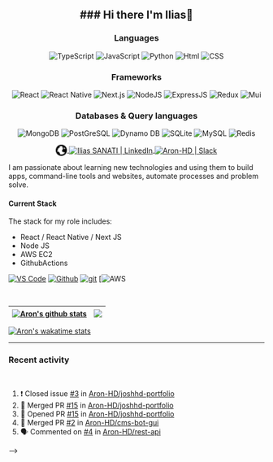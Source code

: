 <!--
    <a href="">
        <img height="100" width="100" src="my-logo.svg" alt="aronhd.com" />
    </a>

-->
<h2 align="center">
  ### Hi there I'm Ilias👋
</h2>

<h3 align="center">
Languages
</h3>
<p align="center">
    <img alt="TypeScript" src="https://img.shields.io/badge/typescript-%23007ACC.svg?style=for-the-badge&logo=typescript&logoColor=white" />
    <img alt="JavaScript" src="https://img.shields.io/badge/javascript-%23323330.svg?style=for-the-badge&logo=javascript&logoColor=%23F7DF1E" />
    <img alt="Python" src="https://img.shields.io/badge/python-3776AB?style=for-the-badge&logo=python&logoColor=white" />
    <img alt="Html" src="https://img.shields.io/badge/html5-%23E34F26.svg?style=for-the-badge&logo=html5&logoColor=white" />
    <img alt="CSS" src="https://img.shields.io/badge/css3-%231572B6.svg?style=for-the-badge&logo=css3&logoColor=white" />
</p>

<h3 align="center">
Frameworks
</h3>
<p align="center">
    <img alt="React" src="https://img.shields.io/badge/react-%2320232a.svg?style=for-the-badge&logo=react&logoColor=%2361DAFB" />
    <img alt="React Native" src="https://img.shields.io/badge/react_native-%2320232a.svg?style=for-the-badge&logo=react&logoColor=%2361DAFB" />
    <img alt="Next.js" src="https://img.shields.io/badge/next.js-fff?style=for-the-badge&logo=next.js&logoColor=black" />
    <img alt="NodeJS" src="https://img.shields.io/badge/node.js-6DA55F?style=for-the-badge&logo=node.js&logoColor=white" />
    <img alt="ExpressJS" src="https://img.shields.io/badge/express.js-%23404d59.svg?style=for-the-badge&logo=express&logoColor=%2361DAFB" />
    <img alt="Redux" src="https://img.shields.io/badge/redux-%23593d88.svg?style=for-the-badge&logo=redux&logoColor=white" />
    <img alt="Mui" src="https://img.shields.io/badge/MUI-%230081CB.svg?style=for-the-badge&logo=mui&logoColor=white" /> 
<!--     <img alt="Django" src="https://img.shields.io/badge/django-%23092E20.svg?style=for-the-badge&logo=django&logoColor=white" />
    <img alt="Flask" src="https://img.shields.io/badge/flask-%23000.svg?style=for-the-badge&logo=flask&logoColor=white" /> -->
</p>

<h3 align="center">
Databases & Query languages
</h3>
<p align="center">
    <img alt="MongoDB" src="https://img.shields.io/badge/MongoDB-%234ea94b.svg?style=for-the-badge&logo=mongodb&logoColor=white" />
    <img alt="PostGreSQL" src="https://img.shields.io/badge/PostGreSQL-336791?style=for-the-badge&logo=postgresql&logoColor=white" />
    <img alt="Dynamo DB" src="https://img.shields.io/badge/Amazon%20DynamoDB-4053D6?style=for-the-badge&logo=Amazon%20DynamoDB&logoColor=white" />
    <img alt="SQLite" src="https://img.shields.io/badge/sqlite-%2307405e.svg?style=for-the-badge&logo=sqlite&logoColor=white" />
    <img alt="MySQL" src="https://img.shields.io/badge/mysql-%2300f.svg?style=for-the-badge&logo=mysql&logoColor=white" />
    <img alt="Redis" src="https://img.shields.io/badge/redis-%23DD0031.svg?style=for-the-badge&logo=redis&logoColor=white"/>
</p>

<p align="center">
    <a href="https://eliesan.com">
        <img align="center" alt="aronhd.com" style="svg {fill: white}" width="22px" src="https://raw.githubusercontent.com/iconic/open-iconic/master/svg/globe.svg" />
    </a>
    <a href="https://www.linkedin.com/in/ilias-sanati-0b4bb4131/">
        <img align="center" alt="Ilias SANATI | LinkedIn" style="svg {fill: white}" width="22px" src="https://cdn.jsdelivr.net/npm/simple-icons@v5/icons/linkedin.svg" />
    </a>
    <a href="https://iliassanati.slack.com">
        <img align="center" alt="Aron-HD | Slack" style="svg {fill: white}" width="22px" src="https://cdn.jsdelivr.net/npm/simple-icons@v5/icons/slack.svg" />
    </a>
</p>

I am passionate about learning new technologies and using them to build apps, command-line tools and websites, automate processes and problem solve.

#### Current Stack

The stack for my role includes:

- React / React Native / Next JS
- Node JS
- AWS EC2
- GithubActions

[![VS Code](https://img.shields.io/badge/Visual%20Studio%20Code-0078d7.svg?style=for-the-badge&logo=visual-studio-code&logoColor=white)](https://vscode.com/)
[![Github](https://img.shields.io/badge/github-%23121011.svg?style=for-the-badge&logo=github&logoColor=white)](https://github.com/)
[![git](https://img.shields.io/badge/--F05032?logo=git&logoColor=ffffff)](http://git-scm.com/)
[![AWS]("https://img.shields.io/badge/AWS-%23FF9900.svg?style=for-the-badge&logo=amazon-aws&logoColor=white")

</br>

<table>
    <thead>
        <tr>
            <th>
                <a href="https://github.com/anuraghazra/github-readme-stats">
                    <img align="center" alt="Aron's github stats" src="https://github-readme-stats.vercel.app/api?username=iliassanati&amp;show_icons=true&amp;include_all_commits=true&amp;theme=dark&amp;hide_border=true" style="max-width: 100%;">
                </a>
            </th>
            <th>
                <a href="https://github.com/anuraghazra/github-readme-stats">
                    <img align="center" src="https://github-readme-stats.vercel.app/api/top-langs/?username=iliassanati&amp;layout=compact&amp;theme=dark&amp;hide_border=true" style="max-width: 100%;">
                </a>
            </th>
        </tr>
    </thead>
</table>

<!-- ![Aron's GitHub stats](https://github-readme-stats.vercel.app/api?username=Aron-HD&show_icons=true&theme=dark&count_private=true&hide=contribs)
[![Top Langs](https://github-readme-stats.vercel.app/api/top-langs/?username=Aron-HD&layout=compact&theme=dark)](https://github.com/anuraghazra/github-readme-stats) -->
[![Aron's wakatime stats](https://github-readme-stats.vercel.app/api/wakatime?username=iliassanati&theme=dark&hide_border=true)](https://github.com/anuraghazra/github-readme-stats)

---

### Recent activity

</br>
<!--
<!--START_SECTION:activity-->

1. ❗️ Closed issue [#3](https://github.com/Aron-HD/joshhd-portfolio/issues/3) in [Aron-HD/joshhd-portfolio](https://github.com/Aron-HD/joshhd-portfolio)
2. 🎉 Merged PR [#15](https://github.com/Aron-HD/joshhd-portfolio/pull/15) in [Aron-HD/joshhd-portfolio](https://github.com/Aron-HD/joshhd-portfolio)
3. 💪 Opened PR [#15](https://github.com/Aron-HD/joshhd-portfolio/pull/15) in [Aron-HD/joshhd-portfolio](https://github.com/Aron-HD/joshhd-portfolio)
4. 🎉 Merged PR [#2](https://github.com/Aron-HD/cms-bot-gui/pull/2) in [Aron-HD/cms-bot-gui](https://github.com/Aron-HD/cms-bot-gui)
5. 🗣 Commented on [#4](https://github.com/Aron-HD/rest-api/issues/4) in [Aron-HD/rest-api](https://github.com/Aron-HD/rest-api)
<!--END_SECTION:activity-->

-->
<!--
### Technologies

-->

<!--
</br>

---


</br>

### Languages & Technologies

</br>

##### Languages

</br>

![Python](https://img.shields.io/badge/python-3670A0?style=for-the-badge&logo=python&logoColor=ffdd54)
![JavaScript](https://img.shields.io/badge/javascript-%23323330.svg?style=for-the-badge&logo=javascript&logoColor=%23F7DF1E)
![GraphQL](https://img.shields.io/badge/-GraphQL-E10098?style=for-the-badge&logo=graphql&logoColor=white)
![HTML5](https://img.shields.io/badge/html5-%23E34F26.svg?style=for-the-badge&logo=html5&logoColor=white)
![CSS3](https://img.shields.io/badge/css3-%231572B6.svg?style=for-the-badge&logo=css3&logoColor=white)
![SASS](https://img.shields.io/badge/SASS-hotpink.svg?style=for-the-badge&logo=SASS&logoColor=white)

</br>

##### Frameworks / Libraries

</br>

![React](https://img.shields.io/badge/react-%2320232a.svg?style=for-the-badge&logo=react&logoColor=%2361DAFB)
![Gatsby](https://img.shields.io/badge/Gatsby-%23663399.svg?style=for-the-badge&logo=gatsby&logoColor=white)
![Django](https://img.shields.io/badge/django-%23092E20.svg?style=for-the-badge&logo=django&logoColor=white)
![Flask](https://img.shields.io/badge/flask-%23000.svg?style=for-the-badge&logo=flask&logoColor=white)
![Styled Components](https://img.shields.io/badge/styled--components-DB7093?style=for-the-badge&logo=styled-components&logoColor=white)

</br>

##### Data Science

</br>

![Pandas](https://img.shields.io/badge/pandas-%23150458.svg?style=for-the-badge&logo=pandas&logoColor=white)
![NumPy](https://img.shields.io/badge/numpy-%23013243.svg?style=for-the-badge&logo=numpy&logoColor=white)

</br>

##### Databases

</br>

![SQLite](https://img.shields.io/badge/sqlite-%2307405e.svg?style=for-the-badge&logo=sqlite&logoColor=white)

</br>

##### CI/CD

</br>

![GitHub Actions](https://img.shields.io/badge/githubactions-%232671E5.svg?style=for-the-badge&logo=githubactions&logoColor=white)
![Netlify](https://img.shields.io/badge/netlify-%23000000.svg?style=for-the-badge&logo=netlify&logoColor=#00C7B7)

</br>

##### Testing

</br>

![cypress](https://img.shields.io/badge/-cypress-%23E5E5E5?style=for-the-badge&logo=cypress&logoColor=058a5e)
![Postman](https://img.shields.io/badge/Postman-FF6C37?style=for-the-badge&logo=postman&logoColor=white)

</br>

##### Version Control

</br>

![Git](https://img.shields.io/badge/git-%23F05033.svg?style=for-the-badge&logo=git&logoColor=white)

</br>

##### Other tools

</br>

![Jira](https://img.shields.io/badge/jira-%230A0FFF.svg?style=for-the-badge&logo=jira&logoColor=white)
![Trello](https://img.shields.io/badge/Trello-%23026AA7.svg?style=for-the-badge&logo=Trello&logoColor=white)
![Slack](https://img.shields.io/badge/Slack-4A154B?style=for-the-badge&logo=slack&logoColor=white)

</br>

---

<img align="left" alt="Python" width="26px" src="https://raw.githubusercontent.com/github/explore/80688e429a7d4ef2fca1e82350fe8e3517d3494d/topics/python/python.png" />
<img align="left" alt="JavaScript" width="26px" src="https://raw.githubusercontent.com/github/explore/80688e429a7d4ef2fca1e82350fe8e3517d3494d/topics/javascript/javascript.png" />
<img align="left" alt="React" width="26px" src="https://raw.githubusercontent.com/github/explore/80688e429a7d4ef2fca1e82350fe8e3517d3494d/topics/react/react.png" />
<img align="left" alt="Gatsby" width="26px" src="https://raw.githubusercontent.com/github/explore/e94815998e4e0713912fed477a1f346ec04c3da2/topics/gatsby/gatsby.png" />
<img align="left" alt="HTML5" width="26px" src="https://raw.githubusercontent.com/github/explore/80688e429a7d4ef2fca1e82350fe8e3517d3494d/topics/html/html.png" />
<img align="left" alt="CSS3" width="26px" src="https://raw.githubusercontent.com/github/explore/80688e429a7d4ef2fca1e82350fe8e3517d3494d/topics/css/css.png" />
<img align="left" alt="Sass" width="26px" src="https://raw.githubusercontent.com/github/explore/80688e429a7d4ef2fca1e82350fe8e3517d3494d/topics/sass/sass.png" />
<img align="left" alt="Node.js" width="26px" src="https://raw.githubusercontent.com/github/explore/80688e429a7d4ef2fca1e82350fe8e3517d3494d/topics/nodejs/nodejs.png" />
<img align="left" alt="Flask" width="26px" src="https://raw.githubusercontent.com/github/explore/78df643247d429f6cc873026c0622819ad797942/topics/flask/flask.png" />
<img align="left" alt="SQLite" width="26px" src="https://raw.githubusercontent.com/github/explore/78df643247d429f6cc873026c0622819ad797942/topics/sqlite/sqlite.png" />
<img align="left" alt="Django" width="26px" src="https://raw.githubusercontent.com/github/explore/78df643247d429f6cc873026c0622819ad797942/topics/django/django.png" />
<img align="left" alt="GraphQL" width="26px" src="https://raw.githubusercontent.com/github/explore/80688e429a7d4ef2fca1e82350fe8e3517d3494d/topics/graphql/graphql.png" />
<img align="left" alt="Git" width="26px" src="https://raw.githubusercontent.com/github/explore/80688e429a7d4ef2fca1e82350fe8e3517d3494d/topics/git/git.png" />

-->


<!--
**iliassanati/iliassanati** is a ✨ _special_ ✨ repository because its `README.md` (this file) appears on your GitHub profile.

Here are some ideas to get you started:

- 🔭 I’m currently working on ...
- 🌱 I’m currently learning ...
- 👯 I’m looking to collaborate on ...
- 🤔 I’m looking for help with ...
- 💬 Ask me about ...
- 📫 How to reach me: ...
- 😄 Pronouns: ...
- ⚡ Fun fact: ...
-->
